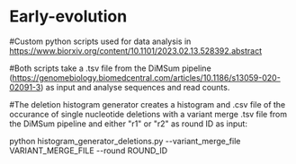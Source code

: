 # Early-evolution

#Custom python scripts used for data analysis in https://www.biorxiv.org/content/10.1101/2023.02.13.528392.abstract

#Both scripts take a .tsv file from the DiMSum pipeline (https://genomebiology.biomedcentral.com/articles/10.1186/s13059-020-02091-3) as input and analyse sequences and read counts. 

#The deletion histogram generator creates a histogram and .csv file of the occurance of single nucleotide deletions with a variant merge .tsv file from the DiMSum pipeline and either "r1"  or "r2" as round ID as input:

python histogram_generator_deletions.py --variant_merge_file VARIANT_MERGE_FILE --round ROUND_ID
